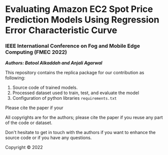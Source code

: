 # Evaluating Amazon EC2 Spot Price Prediction Models Using Regression Error Characteristic Curve
### IEEE International Conference on Fog and Mobile Edge Computing (FMEC 2022)
***Authors: Batool Alkaddah and Anjali Agarwal***

This repository contains the replica package for our contribution as following:
1. Source code of trained models.
2. Processed dataset used to train, test, and evaluate the model
3. Configuration of python libraries `requirements.txt`

Please cite the paper if your

All copyrights are for the authors; please cite the paper if you reuse any part of the code or dataset.

Don't hesitate to get in touch with the authors if you want to enhance the source code or if you have any questions.

Copyright &copy; 2022